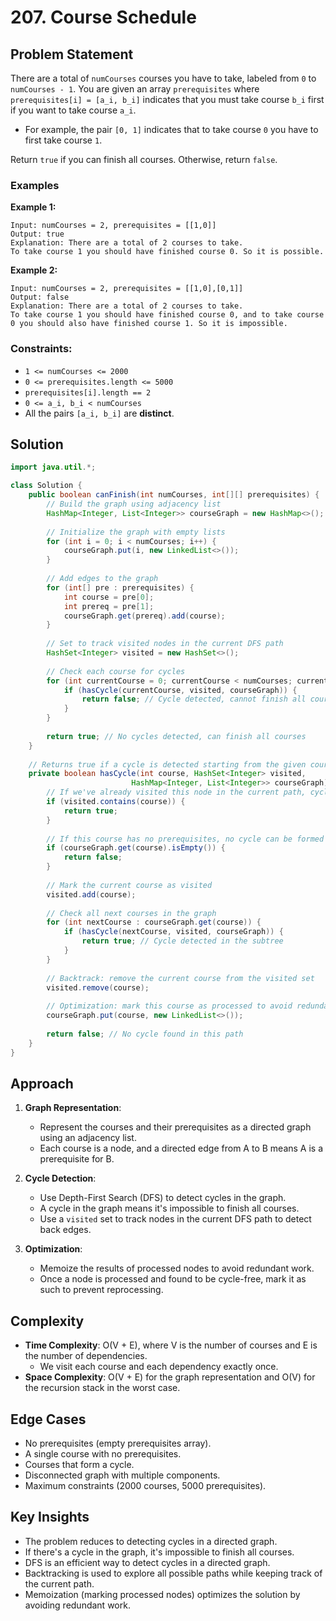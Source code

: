 # 207. Course Schedule

## Problem Statement
There are a total of `numCourses` courses you have to take, labeled from `0` to `numCourses - 1`. You are given an array `prerequisites` where `prerequisites[i] = [a_i, b_i]` indicates that you must take course `b_i` first if you want to take course `a_i`.

- For example, the pair `[0, 1]` indicates that to take course `0` you have to first take course `1`.

Return `true` if you can finish all courses. Otherwise, return `false`.

### Examples

**Example 1:**
```
Input: numCourses = 2, prerequisites = [[1,0]]
Output: true
Explanation: There are a total of 2 courses to take. 
To take course 1 you should have finished course 0. So it is possible.
```

**Example 2:**
```
Input: numCourses = 2, prerequisites = [[1,0],[0,1]]
Output: false
Explanation: There are a total of 2 courses to take. 
To take course 1 you should have finished course 0, and to take course 0 you should also have finished course 1. So it is impossible.
```

### Constraints:
- `1 <= numCourses <= 2000`
- `0 <= prerequisites.length <= 5000`
- `prerequisites[i].length == 2`
- `0 <= a_i, b_i < numCourses`
- All the pairs `[a_i, b_i]` are **distinct**.

## Solution
```java
import java.util.*;

class Solution {
    public boolean canFinish(int numCourses, int[][] prerequisites) {
        // Build the graph using adjacency list
        HashMap<Integer, List<Integer>> courseGraph = new HashMap<>();
        
        // Initialize the graph with empty lists
        for (int i = 0; i < numCourses; i++) {
            courseGraph.put(i, new LinkedList<>());
        }
        
        // Add edges to the graph
        for (int[] pre : prerequisites) {
            int course = pre[0];
            int prereq = pre[1];
            courseGraph.get(prereq).add(course);
        }
        
        // Set to track visited nodes in the current DFS path
        HashSet<Integer> visited = new HashSet<>();
        
        // Check each course for cycles
        for (int currentCourse = 0; currentCourse < numCourses; currentCourse++) {
            if (hasCycle(currentCourse, visited, courseGraph)) {
                return false; // Cycle detected, cannot finish all courses
            }
        }
        
        return true; // No cycles detected, can finish all courses
    }
    
    // Returns true if a cycle is detected starting from the given course
    private boolean hasCycle(int course, HashSet<Integer> visited, 
                           HashMap<Integer, List<Integer>> courseGraph) {
        // If we've already visited this node in the current path, cycle detected
        if (visited.contains(course)) {
            return true;
        }
        
        // If this course has no prerequisites, no cycle can be formed from here
        if (courseGraph.get(course).isEmpty()) {
            return false;
        }
        
        // Mark the current course as visited
        visited.add(course);
        
        // Check all next courses in the graph
        for (int nextCourse : courseGraph.get(course)) {
            if (hasCycle(nextCourse, visited, courseGraph)) {
                return true; // Cycle detected in the subtree
            }
        }
        
        // Backtrack: remove the current course from the visited set
        visited.remove(course);
        
        // Optimization: mark this course as processed to avoid redundant work
        courseGraph.put(course, new LinkedList<>());
        
        return false; // No cycle found in this path
    }
}
```

## Approach
1. **Graph Representation**:
   - Represent the courses and their prerequisites as a directed graph using an adjacency list.
   - Each course is a node, and a directed edge from A to B means A is a prerequisite for B.

2. **Cycle Detection**:
   - Use Depth-First Search (DFS) to detect cycles in the graph.
   - A cycle in the graph means it's impossible to finish all courses.
   - Use a `visited` set to track nodes in the current DFS path to detect back edges.

3. **Optimization**:
   - Memoize the results of processed nodes to avoid redundant work.
   - Once a node is processed and found to be cycle-free, mark it as such to prevent reprocessing.

## Complexity
- **Time Complexity**: O(V + E), where V is the number of courses and E is the number of dependencies.
  - We visit each course and each dependency exactly once.
- **Space Complexity**: O(V + E) for the graph representation and O(V) for the recursion stack in the worst case.

## Edge Cases
- No prerequisites (empty prerequisites array).
- A single course with no prerequisites.
- Courses that form a cycle.
- Disconnected graph with multiple components.
- Maximum constraints (2000 courses, 5000 prerequisites).

## Key Insights
- The problem reduces to detecting cycles in a directed graph.
- If there's a cycle in the graph, it's impossible to finish all courses.
- DFS is an efficient way to detect cycles in a directed graph.
- Backtracking is used to explore all possible paths while keeping track of the current path.
- Memoization (marking processed nodes) optimizes the solution by avoiding redundant work.